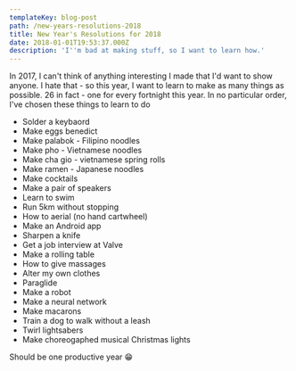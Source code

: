 ```yaml
---
templateKey: blog-post
path: /new-years-resolutions-2018
title: New Year's Resolutions for 2018
date: 2018-01-01T19:53:37.000Z
description: 'I''m bad at making stuff, so I want to learn how.'
---
```

In 2017, I can't think of anything interesting I made that I'd want to show anyone. I hate that - so this year, I want to learn to make as many things as possible. 26 in fact - one for every fortnight this year. In no particular order, I've chosen these things to learn to do

* Solder a keybaord
* Make eggs benedict
* Make palabok - Filipino noodles
* Make pho - Vietnamese noodles
* Make cha gio - vietnamese spring rolls
* Make ramen - Japanese noodles
* Make cocktails
* Make a pair of speakers
* Learn to swim
* Run 5km without stopping
* How to aerial (no hand cartwheel)
* Make an Android app
* Sharpen a knife
* Get a job interview at Valve
* Make a rolling table
* How to give massages
* Alter my own clothes
* Paraglide
* Make a robot
* Make a neural network
* Make macarons
* Train a dog to walk without a leash
* Twirl lightsabers
* Make choreogaphed musical Christmas lights

Should be one productive year 😁
